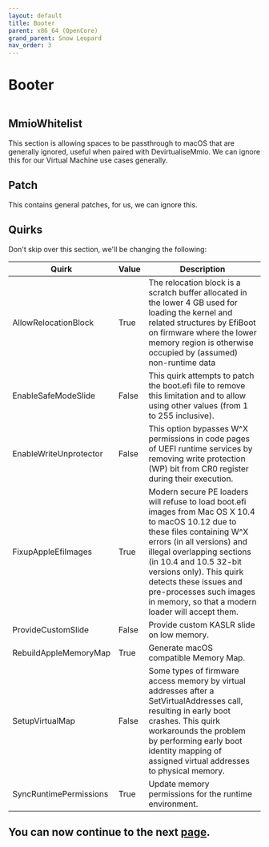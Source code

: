 ```yaml
---
layout: default
title: Booter
parent: x86_64 (OpenCore)
grand_parent: Snow Leopard
nav_order: 3
---
```


# Booter

<a href="https://raw.githubusercontent.com/royalgraphx/DarwinKVM/main/docs/assets/OpenCoreProMacBooter.png"><img src="../../../../assets/OpenCoreProMacBooter.png" alt=""></a>

## MmioWhitelist

This section is allowing spaces to be passthrough to macOS that are generally ignored, useful when paired with DevirtualiseMmio. We can ignore this for our Virtual Machine use cases generally.

## Patch

This contains general patches, for us, we can ignore this.

## Quirks

Don't skip over this section, we'll be changing the following:

| Quirk  | Value | Description | 
| ----- | ----- | ----- |
| AllowRelocationBlock | True | The relocation block is a scratch buffer allocated in the lower 4 GB used for loading the kernel and related structures by EfiBoot on firmware where the lower memory region is otherwise occupied by (assumed) non-runtime data |
| EnableSafeModeSlide | False | This quirk attempts to patch the boot.efi file to remove this limitation and to allow using other values (from 1 to 255 inclusive). |
| EnableWriteUnprotector | False | This option bypasses W^X permissions in code pages of UEFI runtime services by removing write protection (WP) bit from CR0 register during their execution. |
| FixupAppleEfiImages | True | Modern secure PE loaders will refuse to load boot.efi images from Mac OS X 10.4 to macOS 10.12 due to these files containing W^X errors (in all versions) and illegal overlapping sections (in 10.4 and 10.5 32-bit versions only). This quirk detects these issues and pre-processes such images in memory, so that a modern loader will accept them. |
| ProvideCustomSlide | False | Provide custom KASLR slide on low memory. |
| RebuildAppleMemoryMap | True | Generate macOS compatible Memory Map. |
| SetupVirtualMap | False | Some types of firmware access memory by virtual addresses after a SetVirtualAddresses call, resulting in early boot crashes. This quirk workarounds the problem by performing early boot identity mapping of assigned virtual addresses to physical memory. |
| SyncRuntimePermissions | True | Update memory permissions for the runtime environment. |

## You can now continue to the next <a href="../03-DeviceProperties">page</a>.
